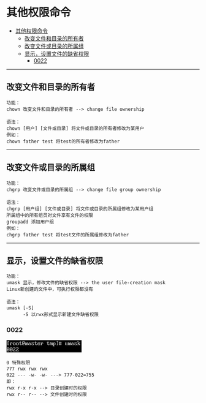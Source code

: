 # 其他权限命令  

- [其他权限命令](#其他权限命令)
  - [改变文件和目录的所有者](#改变文件和目录的所有者)
  - [改变文件或目录的所属组](#改变文件或目录的所属组)
  - [显示，设置文件的缺省权限](#显示设置文件的缺省权限)
    - [0022](#0022)

---

## 改变文件和目录的所有者  

```Linux
功能：
chown 改变文件和目录的所有者 --> change file ownership  

语法：
chown [用户] [文件或目录] 将文件或目录的所有者修改为某用户
例如：
chown father test 将test的所有者修改为father
```  

---

## 改变文件或目录的所属组  

```Linux
功能：
chgrp 改变文件或目录的所属组 --> change file group ownership 

语法：
chgrp [用户组] [文件或目录] 将文件或目录的所属组修改为某用户组 
所属组中的所有组员对文件享有文件的权限
groupadd 添加用户组
例如： 
chgrp father test 将test文件的所属组修改为father 
```

---

## 显示，设置文件的缺省权限  

```Linux
功能：
umask 显示，修改文件的缺省权限 --> the user file-creation mask 
Linux新创建的文件中，可执行权限都没有

语法：
umask [-S] 
      -S 以rwx形式显示新建文件缺省权限 
```

### 0022  

![0022](images/2023-07-27-09-46-36.png)  

```Linux
0 特殊权限 
777 rwx rwx rwx
022 --- -w- -w- ---> 777-022=755
即：
rwx r-x r-x --> 目录创建时的权限  
rwx r-- r-- --> 文件创建时的权限
```
